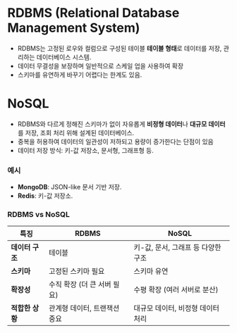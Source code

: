 # **RDBMS (Relational Database Management System)**

- RDBMS는 고정된 로우와 컬럼으로 구성된 테이블 **테이블 형태**로 데이터를 저장, 관리하는 데이터베이스 시스템.
- 데이터 무결성을 보장하며 일반적으로 스케일 업을 사용하여 확장
- 스키마를 유연하게 바꾸기 어렵다는 한계도 있음.

# **NoSQL**
- RDBMS와 다르게 정해진 스키마가 없이 자유롭게 **비정형 데이터**나 **대규모 데이터**를 저장, 조회 처리 위해 설계된 데이터베이스.
- 중복을 허용하여 데이터의 일관성이 저하되고 용량이 증가한다는 단점이 있음
- 데이터 저장 방식: 키-값 저장소, 문서형, 그래프형 등.

### **예시**

- **MongoDB**: JSON-like 문서 기반 저장.
- **Redis**: 키-값 저장소.

### **RDBMS vs NoSQL**

| **특징** | **RDBMS** | **NoSQL** |
| --- | --- | --- |
| **데이터 구조** | 테이블 | 키-값, 문서, 그래프 등 다양한 구조 |
| **스키마** | 고정된 스키마 필요 | 스키마 유연 |
| **확장성** | 수직 확장 (더 큰 서버 필요) | 수평 확장 (여러 서버로 분산) |
| **적합한 상황** | 관계형 데이터, 트랜잭션 중요 | 대규모 데이터, 비정형 데이터 처리 |

